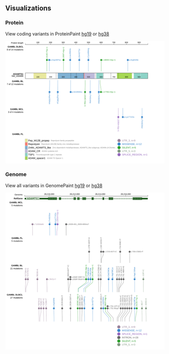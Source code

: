 ## Visualizations
### Protein
View coding variants in ProteinPaint [hg19](https://morinlab.github.io/LLMPP/GAMBL/ADAMTS1_protein.html)  or [hg38](https://morinlab.github.io/LLMPP/GAMBL/ADAMTS1_protein_hg38.html)

![](images/proteinpaint/ADAMTS1_NM_006988.svg)

### Genome
View all variants in GenomePaint [hg19](https://morinlab.github.io/LLMPP/GAMBL/ADAMTS1.html)  or [hg38](https://morinlab.github.io/LLMPP/GAMBL/ADAMTS1_hg38.html)

![](images/proteinpaint/ADAMTS1.svg)

